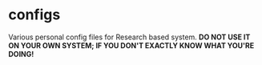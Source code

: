 # configs
Various personal config files for Research based system. **DO NOT USE IT ON YOUR OWN SYSTEM; IF YOU DON'T EXACTLY KNOW WHAT YOU'RE DOING!**
